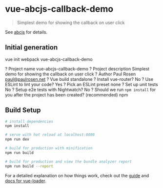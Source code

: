 # vue-abcjs-callback-demo

> Simplest demo for showing the callback on user click

See [abcjs](https://github.com/paulrosen/abcjs) for details.
## Initial generation

vue init webpack vue-abcjs-callback-demo

? Project name vue-abcjs-callback-demo
? Project description Simplest demo for showing the callback on user click
? Author Paul Rosen <paul@paulrosen.net>
? Vue build standalone
? Install vue-router? No
? Use ESLint to lint your code? Yes
? Pick an ESLint preset none
? Set up unit tests No
? Setup e2e tests with Nightwatch? No
? Should we run `npm install` for you after the project has been created? (recommended) npm

## Build Setup

``` bash
# install dependencies
npm install

# serve with hot reload at localhost:8080
npm run dev

# build for production with minification
npm run build

# build for production and view the bundle analyzer report
npm run build --report
```

For a detailed explanation on how things work, check out the [guide](http://vuejs-templates.github.io/webpack/) and [docs for vue-loader](http://vuejs.github.io/vue-loader).
